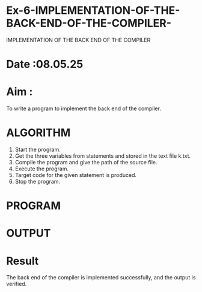 # Ex-6-IMPLEMENTATION-OF-THE-BACK-END-OF-THE-COMPILER-
IMPLEMENTATION OF THE BACK END OF THE COMPILER 
# Date :08.05.25
# Aim :
To write a program to implement the back end of the compiler.
# ALGORITHM
1. Start the program.
2. Get the three variables from statements and stored in the text file k.txt.
3. Compile the program and give the path of the source file.
4. Execute the program.
5. Target code for the given statement is produced.
6. Stop the program.
# PROGRAM
# OUTPUT
# Result
The back end of the compiler is implemented successfully, and the output is verified.
